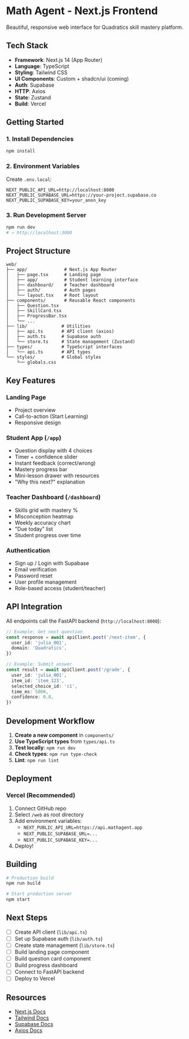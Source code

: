 # Math Agent - Next.js Frontend

Beautiful, responsive web interface for Quadratics skill mastery platform.

## Tech Stack

- **Framework**: Next.js 14 (App Router)
- **Language**: TypeScript
- **Styling**: Tailwind CSS
- **UI Components**: Custom + shadcn/ui (coming)
- **Auth**: Supabase
- **HTTP**: Axios
- **State**: Zustand
- **Build**: Vercel

## Getting Started

### 1. Install Dependencies

```bash
npm install
```

### 2. Environment Variables

Create `.env.local`:

```env
NEXT_PUBLIC_API_URL=http://localhost:8000
NEXT_PUBLIC_SUPABASE_URL=https://your-project.supabase.co
NEXT_PUBLIC_SUPABASE_KEY=your_anon_key
```

### 3. Run Development Server

```bash
npm run dev
# → http://localhost:3000
```

## Project Structure

```
web/
├── app/              # Next.js App Router
│   ├── page.tsx      # Landing page
│   ├── app/          # Student learning interface
│   ├── dashboard/    # Teacher dashboard
│   ├── auth/         # Auth pages
│   └── layout.tsx    # Root layout
├── components/       # Reusable React components
│   ├── Question.tsx
│   ├── SkillCard.tsx
│   ├── ProgressBar.tsx
│   └── ...
├── lib/             # Utilities
│   ├── api.ts       # API client (axios)
│   ├── auth.ts      # Supabase auth
│   └── store.ts     # State management (Zustand)
├── types/           # TypeScript interfaces
│   └── api.ts       # API types
└── styles/          # Global styles
    └── globals.css
```

## Key Features

### Landing Page
- Project overview
- Call-to-action (Start Learning)
- Responsive design

### Student App (`/app`)
- Question display with 4 choices
- Timer + confidence slider
- Instant feedback (correct/wrong)
- Mastery progress bar
- Mini-lesson drawer with resources
- "Why this next?" explanation

### Teacher Dashboard (`/dashboard`)
- Skills grid with mastery %
- Misconception heatmap
- Weekly accuracy chart
- "Due today" list
- Student progress over time

### Authentication
- Sign up / Login with Supabase
- Email verification
- Password reset
- User profile management
- Role-based access (student/teacher)

## API Integration

All endpoints call the FastAPI backend (`http://localhost:8000`):

```typescript
// Example: Get next question
const response = await apiClient.post('/next-item', {
  user_id: 'julia_001',
  domain: 'Quadratics',
})

// Example: Submit answer
const result = await apiClient.post('/grade', {
  user_id: 'julia_001',
  item_id: 'item_123',
  selected_choice_id: 'c1',
  time_ms: 5000,
  confidence: 0.8,
})
```

## Development Workflow

1. **Create a new component** in `components/`
2. **Use TypeScript types** from `types/api.ts`
3. **Test locally**: `npm run dev`
4. **Check types**: `npm run type-check`
5. **Lint**: `npm run lint`

## Deployment

### Vercel (Recommended)

1. Connect GitHub repo
2. Select `/web` as root directory
3. Add environment variables:
   - `NEXT_PUBLIC_API_URL=https://api.mathagent.app`
   - `NEXT_PUBLIC_SUPABASE_URL=...`
   - `NEXT_PUBLIC_SUPABASE_KEY=...`
4. Deploy!

## Building

```bash
# Production build
npm run build

# Start production server
npm start
```

## Next Steps

- [ ] Create API client (`lib/api.ts`)
- [ ] Set up Supabase auth (`lib/auth.ts`)
- [ ] Create state management (`lib/store.ts`)
- [ ] Build landing page component
- [ ] Build question card component
- [ ] Build progress dashboard
- [ ] Connect to FastAPI backend
- [ ] Deploy to Vercel

## Resources

- [Next.js Docs](https://nextjs.org)
- [Tailwind Docs](https://tailwindcss.com)
- [Supabase Docs](https://supabase.com/docs)
- [Axios Docs](https://axios-http.com)
